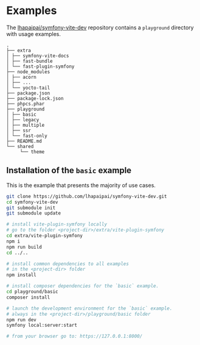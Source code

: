 # Examples

The [lhapaipai/symfony-vite-dev](https://github.com/lhapaipai/symfony-vite-dev) repository contains a `playground` directory with usage examples.

```
.
├── extra
│ ├── symfony-vite-docs
│ ├── fast-bundle
│ └── fast-plugin-symfony
├── node_modules
│ ├── acorn
│ ├── ...
│ └── yocto-tail
├── package.json
├── package-lock.json
├── phpcs.phar
├── playground
│ ├── basic
│ ├── legacy
│ ├── multiple
│ ├── ssr
│ └── fast-only
├── README.md
└── shared
     └── theme
```

## Installation of the `basic` example

This is the example that presents the majority of use cases.

```bash
git clone https://github.com/lhapaipai/symfony-vite-dev.git
cd symfony-vite-dev
git submodule init
git submodule update

# install vite-plugin-symfony locally
# go to the folder <project-dir>/extra/vite-plugin-symfony
cd extra/vite-plugin-symfony
npm i
npm run build
cd ../..

# install common dependencies to all examples
# in the <project-dir> folder
npm install

# install composer dependencies for the `basic` example.
cd playground/basic
composer install

# launch the development environment for the `basic` example.
# always in the <project-dir>/playground/basic folder
npm run dev
symfony local:server:start

# from your browser go to: https://127.0.0.1:8000/
```
